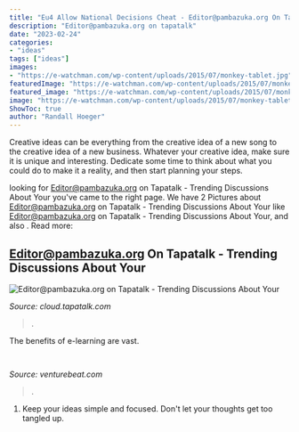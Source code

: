 ```yaml
---
title: "Eu4 Allow National Decisions Cheat - Editor@pambazuka.org On Tapatalk"
description: "Editor@pambazuka.org on tapatalk"
date: "2023-02-24"
categories:
- "ideas"
tags: ["ideas"]
images:
- "https://e-watchman.com/wp-content/uploads/2015/07/monkey-tablet.jpg"
featuredImage: "https://e-watchman.com/wp-content/uploads/2015/07/monkey-tablet.jpg"
featured_image: "https://e-watchman.com/wp-content/uploads/2015/07/monkey-tablet.jpg"
image: "https://e-watchman.com/wp-content/uploads/2015/07/monkey-tablet.jpg"
ShowToc: true
author: "Randall Hoeger"
---
```



Creative ideas can be everything from the creative idea of a new song to the creative idea of a new business. Whatever your creative idea, make sure it is unique and interesting. Dedicate some time to think about what you could do to make it a reality, and then start planning your steps.

	

		
looking for Editor@pambazuka.org on Tapatalk - Trending Discussions About Your you've came to the right page. We have 2 Pictures about Editor@pambazuka.org on Tapatalk - Trending Discussions About Your like Editor@pambazuka.org on Tapatalk - Trending Discussions About Your,  and also . Read more:
		
    
## Editor@pambazuka.org On Tapatalk - Trending Discussions About Your

<img loading=lazy src="https://e-watchman.com/wp-content/uploads/2015/07/monkey-tablet.jpg" onerror="this.onerror=null;this.src='https://tse3.mm.bing.net/th?id=OIP.kVE5RayoJlHROk3arIQXcwAAAA&amp;pid=15.1';" alt="Editor@pambazuka.org on Tapatalk - Trending Discussions About Your">

_Source: cloud.tapatalk.com_

>. 

	

The benefits of e-learning are vast.

    
## 

<img loading=lazy src="https://venturebeat.com/wp-content/uploads/2019/05/playstation-vr-foveating-rendering.png" onerror="this.onerror=null;this.src='https://tse2.mm.bing.net/th?id=OIP.7vjkUp0qUsfGezwLormH7gHaEE&amp;pid=15.1';" alt="">

_Source: venturebeat.com_

>. 

	

1. Keep your ideas simple and focused. Don't let your thoughts get too tangled up.

